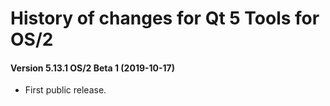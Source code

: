 # History of changes for Qt 5 Tools for OS/2

#### Version 5.13.1 OS/2 Beta 1 (2019-10-17)

* First public release.
